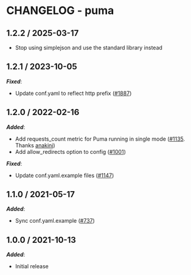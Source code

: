 # CHANGELOG - puma

## 1.2.2 / 2025-03-17

* Stop using simplejson and use the standard library instead

## 1.2.1 / 2023-10-05

***Fixed***:

* Update conf.yaml to reflect http prefix ([#1887](https://github.com/DataDog/integrations-extras/pull/1887))

## 1.2.0 / 2022-02-16

***Added***:

* Add requests_count metric for Puma running in single mode ([#1135](https://github.com/DataDog/integrations-extras/pull/1135). Thanks [anakinj](https://github.com/anakinj))
* Add allow_redirects option to config ([#1001](https://github.com/DataDog/integrations-extras/pull/1001))

***Fixed***:

* Update conf.yaml.example files ([#1147](https://github.com/DataDog/integrations-extras/pull/1147))

## 1.1.0 / 2021-05-17

***Added***:

* Sync conf.yaml.example ([#737](https://github.com/DataDog/integrations-extras/pull/737))

## 1.0.0 / 2021-10-13

***Added***:

* Initial release
